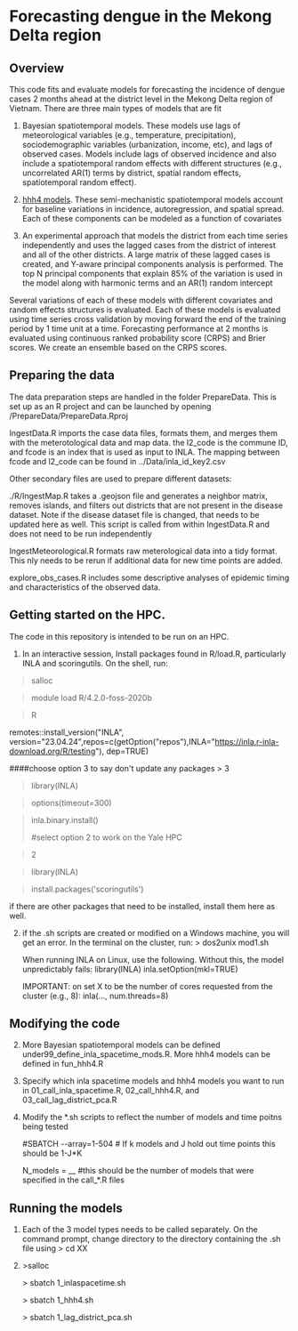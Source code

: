 # Forecasting dengue in the Mekong Delta region

## Overview 

This code fits and evaluate models for forecasting the incidence of dengue cases 2 months ahead at the district level in the Mekong Delta region of Vietnam. There are three main types of models that are fit

1.  Bayesian spatiotemporal models. These models use lags of meteorological variables (e.g., temperature, precipitation), sociodemographic variables (urbanization, income, etc), and lags of observed cases. Models include lags of observed incidence and also include a spatiotemporal random effects with different structures (e.g., uncorrelated AR(1) terms by district, spatial random effects, spatiotemporal random effect).

2.  [hhh4 models](https://cran.r-project.org/web/packages/surveillance/vignettes/hhh4_spacetime.pdf). These semi-mechanistic spatiotemporal models account for baseline variations in incidence, autoregression, and spatial spread. Each of these components can be modeled as a function of covariates

3.  An experimental approach that models the district from each time series independently and uses the lagged cases from the district of interest and all of the other districts. A large matrix of these lagged cases is created, and Y-aware principal components analysis is performed. The top N principal components that explain 85% of the variation is used in the model along with harmonic terms and an AR(1) random intercept

Several variations of each of these models with different covariates and random effects structures is evaluated. Each of these models is evaluated using time series cross validation by moving forward the end of the training period by 1 time unit at a time. Forecasting performance at 2 months is evaluated using continuous ranked probability score (CRPS) and Brier scores. We create an ensemble based on the CRPS scores.

## Preparing the data

The data preparation steps are handled in the folder PrepareData. This is set up as an R project and can be launched by opening /PrepareData/PrepareData.Rproj

IngestData.R imports the case data files, formats them, and merges them with the meterotological data and map data. the l2_code is the commune ID, and fcode is an index that is used as input to INLA. The mapping between fcode and l2_code can be found in ../Data/inla_id_key2.csv

Other secondary files are used to prepare different datasets:

./R/IngestMap.R takes a .geojson file and generates a neighbor matrix, removes islands, and filters out districts that are not present in the disease dataset. Note if the disease dataset file is changed, that needs to be updated here as well. This script is called from within IngestData.R and does not need to be run independently

IngestMeteorological.R formats raw meterological data into a tidy format. This nly needs to be rerun if additional data for new time points are added.

explore_obs_cases.R includes some descriptive analyses of epidemic timing and characteristics of the observed data.

## Getting started on the HPC.

The code in this repository is intended to be run on an HPC.

1.  In an interactive session, Install packages found in R/load.R, particularly INLA and scoringutils. On the shell, run:

> salloc

> module load R/4.2.0-foss-2020b

> R

remotes::install_version("INLA", version="23.04.24",repos=c(getOption("repos"),INLA="<https://inla.r-inla-download.org/R/testing>"), dep=TRUE)

####choose option 3 to say don't update any packages \> 3

> library(INLA)

> options(timeout=300)

> inla.binary.install()
>
> #select option 2 to work on the Yale HPC

> 2

> library(INLA)

> install.packages('scoringutils')

if there are other packages that need to be installed, install them here as well.

2)  if the .sh scripts are created or modified on a Windows machine, you will get an error. In the terminal on the cluster, run: \> dos2unix mod1.sh

    When running INLA on Linux, use the following. Without this, the model unpredictably fails: library(INLA) inla.setOption(mkl=TRUE)

    IMPORTANT: on set X to be the number of cores requested from the cluster (e.g., 8): inla(..., num.threads=8)

## Modifying the code

2)  More Bayesian spatiotemporal models can be defined under99_define_inla_spacetime_mods.R. More hhh4 models can be defined in fun_hhh4.R

3)  Specify which inla spacetime models and hhh4 models you want to run in 01_call_inla_spacetime.R, 02_call_hhh4.R, and 03_call_lag_district_pca.R

4)  Modify the \*.sh scripts to reflect the number of models and time poitns being tested

    #SBATCH \--array=1-504 \# If k models and J hold out time points this should be 1-J\*K

    N_models = \_\_ #this should be the number of models that were specified in the call\_\*.R files

## Running the models

1.  Each of the 3 model types needs to be called separately. On the command prompt, change directory to the directory containing the .sh file using \> cd XX

<!-- -->

2)  \>salloc

    \> sbatch 1_inlaspacetime.sh

    \> sbatch 1_hhh4.sh

    \> sbatch 1_lag_district_pca.sh
